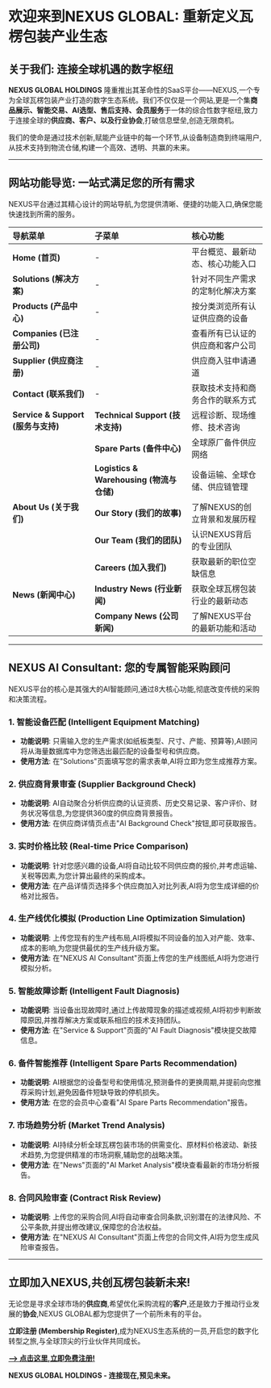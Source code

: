 # 欢迎来到NEXUS GLOBAL: 重新定义瓦楞包装产业生态

## 关于我们: 连接全球机遇的数字枢纽

**NEXUS GLOBAL HOLDINGS** 隆重推出其革命性的SaaS平台——NEXUS,一个专为全球瓦楞包装产业打造的数字生态系统。我们不仅仅是一个网站,更是一个集**商品展示、智能交易、AI选型、售后支持、会员服务**于一体的综合性数字枢纽,致力于连接全球的**供应商、客户、以及行业协会**,打破信息壁垒,创造无限商机。

我们的使命是通过技术创新,赋能产业链中的每一个环节,从设备制造商到终端用户,从技术支持到物流仓储,构建一个高效、透明、共赢的未来。

---

## 网站功能导览: 一站式满足您的所有需求

NEXUS平台通过其精心设计的网站导航,为您提供清晰、便捷的功能入口,确保您能快速找到所需的服务。

| **导航菜单** | **子菜单** | **核心功能** |
| :--- | :--- | :--- |
| **Home (首页)** | - | 平台概览、最新动态、核心功能入口 |
| **Solutions (解决方案)** | - | 针对不同生产需求的定制化解决方案 |
| **Products (产品中心)** | - | 按分类浏览所有认证供应商的设备 |
| **Companies (已注册公司)** | - | 查看所有已认证的供应商和客户公司 |
| **Supplier (供应商注册)** | - | 供应商入驻申请通道 |
| **Contact (联系我们)** | - | 获取技术支持和商务合作的联系方式 |
| **Service & Support (服务与支持)** | **Technical Support (技术支持)** | 远程诊断、现场维修、技术咨询 |
| | **Spare Parts (备件中心)** | 全球原厂备件供应网络 |
| | **Logistics & Warehousing (物流与仓储)** | 设备运输、全球仓储、供应链管理 |
| **About Us (关于我们)** | **Our Story (我们的故事)** | 了解NEXUS的创立背景和发展历程 |
| | **Our Team (我们的团队)** | 认识NEXUS背后的专业团队 |
| | **Careers (加入我们)** | 获取最新的职位空缺信息 |
| **News (新闻中心)** | **Industry News (行业新闻)** | 获取全球瓦楞包装行业的最新动态 |
| | **Company News (公司新闻)** | 了解NEXUS平台的最新功能和活动 |

---

## NEXUS AI Consultant: 您的专属智能采购顾问

NEXUS平台的核心是其强大的AI智能顾问,通过8大核心功能,彻底改变传统的采购和决策流程。

### 1. **智能设备匹配 (Intelligent Equipment Matching)**
- **功能说明**: 只需输入您的生产需求(如纸板类型、尺寸、产能、预算等),AI顾问将从海量数据库中为您筛选出最匹配的设备型号和供应商。
- **使用方法**: 在"Solutions"页面填写您的需求表单,AI将立即为您生成推荐方案。

### 2. **供应商背景审查 (Supplier Background Check)**
- **功能说明**: AI自动聚合分析供应商的认证资质、历史交易记录、客户评价、财务状况等信息,为您提供360度的供应商背景报告。
- **使用方法**: 在供应商详情页点击"AI Background Check"按钮,即可获取报告。

### 3. **实时价格比较 (Real-time Price Comparison)**
- **功能说明**: 针对您感兴趣的设备,AI将自动比较不同供应商的报价,并考虑运输、关税等因素,为您计算出最终的采购成本。
- **使用方法**: 在产品详情页选择多个供应商加入对比列表,AI将为您生成详细的价格对比报告。

### 4. **生产线优化模拟 (Production Line Optimization Simulation)**
- **功能说明**: 上传您现有的生产线布局,AI将模拟不同设备的加入对产能、效率、成本的影响,为您提供最优的生产线升级方案。
- **使用方法**: 在"NEXUS AI Consultant"页面上传您的生产线图纸,AI将为您进行模拟分析。

### 5. **智能故障诊断 (Intelligent Fault Diagnosis)**
- **功能说明**: 当设备出现故障时,通过上传故障现象的描述或视频,AI将初步判断故障原因,并推荐解决方案或联系相应的技术支持团队。
- **使用方法**: 在"Service & Support"页面的"AI Fault Diagnosis"模块提交故障信息。

### 6. **备件智能推荐 (Intelligent Spare Parts Recommendation)**
- **功能说明**: AI根据您的设备型号和使用情况,预测备件的更换周期,并提前向您推荐采购计划,避免因备件短缺导致的停机损失。
- **使用方法**: 在您的会员中心查看"AI Spare Parts Recommendation"报告。

### 7. **市场趋势分析 (Market Trend Analysis)**
- **功能说明**: AI持续分析全球瓦楞包装市场的供需变化、原材料价格波动、新技术趋势,为您提供精准的市场洞察,辅助您的战略决策。
- **使用方法**: 在"News"页面的"AI Market Analysis"模块查看最新的市场分析报告。

### 8. **合同风险审查 (Contract Risk Review)**
- **功能说明**: 上传您的采购合同,AI将自动审查合同条款,识别潜在的法律风险、不公平条款,并提出修改建议,保障您的合法权益。
- **使用方法**: 在"NEXUS AI Consultant"页面上传您的合同文件,AI将为您生成风险审查报告。

---

## 立即加入NEXUS,共创瓦楞包装新未来!

无论您是寻求全球市场的**供应商**,希望优化采购流程的**客户**,还是致力于推动行业发展的**协会**,NEXUS GLOBAL都为您提供了一个前所未有的平台。

**立即注册 (Membership Register)**,成为NEXUS生态系统的一员,开启您的数字化转型之旅,与全球顶尖的行业伙伴共同成长。

**[--> 点击这里,立即免费注册!](https://nexusglobal.asia/register.html)**

**NEXUS GLOBAL HOLDINGS - 连接现在,预见未来。**

